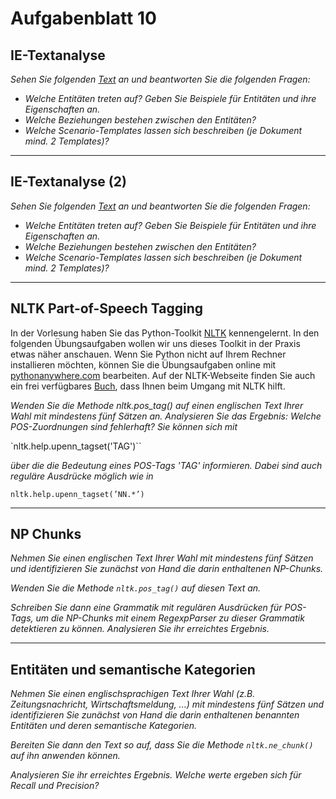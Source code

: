 # Aufgabenblatt 10
## IE-Textanalyse
*Sehen Sie folgenden [Text](vw.txt) an und beantworten Sie die folgenden Fragen:*
* *Welche Entitäten treten auf? Geben Sie Beispiele für Entitäten und ihre Eigenschaften an.*
* *Welche Beziehungen bestehen zwischen den Entitäten?*
* *Welche Scenario-Templates lassen sich beschreiben (je Dokument mind. 2 Templates)?*

---
## IE-Textanalyse (2)
*Sehen Sie folgenden [Text](china.txt) an und beantworten Sie die folgenden Fragen:*
* *Welche Entitäten treten auf? Geben Sie Beispiele für Entitäten und ihre Eigenschaften an.*
* *Welche Beziehungen bestehen zwischen den Entitäten?*
* *Welche Scenario-Templates lassen sich beschreiben (je Dokument mind. 2 Templates)?*

---
## NLTK Part-of-Speech Tagging
In der Vorlesung haben Sie das Python-Toolkit [NLTK](http://www.nltk.org) kennengelernt. In den folgenden Übungsaufgaben wollen wir uns dieses Toolkit in der Praxis etwas näher anschauen. Wenn Sie Python nicht auf Ihrem Rechner installieren möchten, können Sie die Übungsaufgaben online mit [pythonanywhere.com](https://www.pythonanywhere.com) bearbeiten. Auf der NLTK-Webseite finden Sie auch ein frei verfügbares [Buch](http://www.nltk.org/book_1ed/), dass Ihnen beim Umgang mit NLTK hilft.

*Wenden Sie die Methode nltk.pos_tag() auf einen englischen Text Ihrer Wahl mit mindestens fünf Sätzen an. Analysieren Sie das Ergebnis: Welche POS-Zuordnungen sind fehlerhaft? Sie können sich mit*

`nltk.help.upenn_tagset('TAG')``

*über die die Bedeutung eines POS-Tags 'TAG' informieren. Dabei sind auch reguläre Ausdrücke möglich wie in*

``nltk.help.upenn_tagset(’NN.*’)``

---
## NP Chunks
*Nehmen Sie einen englischen Text Ihrer Wahl mit mindestens fünf Sätzen und identifizieren Sie zunächst von Hand die darin enthaltenen NP-Chunks.*

*Wenden Sie die Methode ``nltk.pos_tag()`` auf diesen Text an.*

*Schreiben Sie dann eine Grammatik mit regulären Ausdrücken für POS-Tags, um die NP-Chunks mit einem RegexpParser zu dieser Grammatik detektieren zu können. Analysieren Sie ihr erreichtes Ergebnis.*

---
## Entitäten und semantische Kategorien
*Nehmen Sie einen englischsprachigen Text Ihrer Wahl (z.B. Zeitungsnachricht, Wirtschaftsmeldung, ...) mit mindestens fünf Sätzen und identifizieren Sie zunächst von Hand die darin enthaltenen benannten Entitäten und deren semantische Kategorien.*

*Bereiten Sie dann den Text so auf, dass Sie die Methode ``nltk.ne_chunk()`` auf ihn anwenden können.*

*Analysieren Sie ihr erreichtes Ergebnis. Welche werte ergeben sich für Recall und Precision?*
